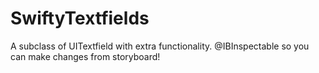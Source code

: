 # SwiftyTextfields
A subclass of UITextfield with extra functionality. @IBInspectable so you can make changes from storyboard!
